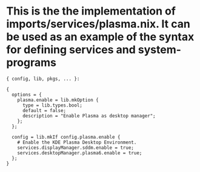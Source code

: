 # This is the the implementation of imports/services/plasma.nix. It can be used as an example of the syntax for defining services and system-programs

```
{ config, lib, pkgs, ... }:

{
  options = {
    plasma.enable = lib.mkOption {
      type = lib.types.bool;
      default = false;
      description = "Enable Plasma as desktop manager";
    };
  };

  config = lib.mkIf config.plasma.enable {
    # Enable the KDE Plasma Desktop Environment.
    services.displayManager.sddm.enable = true;
    services.desktopManager.plasma6.enable = true;
  };
}
```
